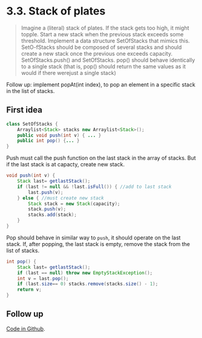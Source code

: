 # 3.3. Stack of plates

> Imagine a (literal) stack of plates. If the stack gets too high, it might topple. Start a new stack when the previous stack exceeds some threshold. Implement a data structure SetOfStacks that mimics this. SetO-fStacks should be composed of several stacks and should create a new stack once the previous one exceeds capacity. SetOfStacks.push() and SetOfStacks. pop() should behave identically to a single stack (that is, pop() should return the same values as it would if there werejust a single stack)

Follow up: implement popAt(int index), to pop an element in a specific stack in the list of stacks.

## First idea

```java
class SetOfStacks {
    Arraylist<Stack> stacks new Arraylist<Stack>();
    public void push(int v) { ... }
    public int pop() {... }
}
```

Push must call the push function on the last stack in the array of stacks. But if the last stack is at capacty, create new stack.

```java
void push(int v) {
    Stack last= getlastStack();
    if (last != null && !last.isFull()) { //add to last stack
        last.push(v);
    } else { //must create new stack
        Stack stack = new Stack(capacity);
        stack.push(v);
        stacks.add(stack);
    }
}
```

Pop should behave in similar way to `push`, it should operate on the last stack. If, after popping, the last stack is empty, remove the stack from the list of stacks.

```java
int pop() {
    Stack last= getlastStack();
    if (last == null) throw new EmptyStackException();
    int v = last.pop();
    if (last.size== 0) stacks.remove(stacks.size() - 1);
    return v;
}
```

## Follow up

[Code in Github](https://github.com/careercup/CtCI-6th-Edition/tree/master/Java/Ch%2003.%20Stacks%20and%20Queues/Q3_03_Stack_of_Plates).
